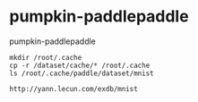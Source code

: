 # pumpkin-paddlepaddle
pumpkin-paddlepaddle

```shell script
mkdir /root/.cache
cp -r /dataset/cache/* /root/.cache
ls /root/.cache/paddle/dataset/mnist
```

```
http://yann.lecun.com/exdb/mnist
```